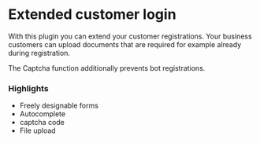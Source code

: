 # Extended customer login

With this plugin you can extend your customer registrations.
Your business customers can upload documents that are required for
example already during registration.

The Captcha function additionally prevents bot registrations.

### Highlights
- Freely designable forms
- Autocomplete
- captcha code
- File upload
